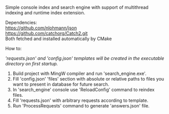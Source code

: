 Simple console index and search engine with support of multithread indexing and runtime index extension.

Dependencies:\
https://github.com/nlohmann/json \
https://github.com/catchorg/Catch2.git \
Both fetched and installed automatically by CMake


How to:

*'requests.json' and 'config.json' templates will be created in the executable directory on first startup.*

1. Build project with MingW compiler and run 'search_engine.exe'.
2. Fill 'config.json' 'files' section with absolute or relative paths to files you want to present in database for future search.
3. In 'search_engine' console use 'ReloadConfig' command to reindex files.
4. Fill 'requests.json' with arbitrary requests according to template.
5. Run 'ProcessRequests' command to generate 'answers.json' file.